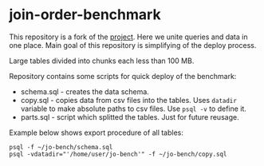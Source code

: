 # join-order-benchmark

This repository is a fork of the [project](https://github.com/gregrahn/join-order-benchmark).
Here we unite queries and data in one place.
Main goal of this repository is simplifying of the deploy process.

Large tables divided into chunks each less than 100 MB.

Repository contains some scripts for quick deploy of the benchmark:
* schema.sql - creates the data schema.
* copy.sql - copies data from csv files into the tables. Uses `datadir` variable to make absolute paths to csv files. Use `psql -v` to define it.
* parts.sql - script which splitted the tables. Just for future reusage.

Example below shows export procedure of all tables:

```
psql -f ~/jo-bench/schema.sql
psql -vdatadir="'/home/user/jo-bench'" -f ~/jo-bench/copy.sql
```

